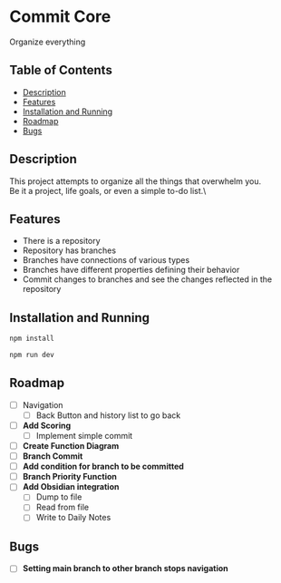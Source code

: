 # Commit Core

Organize everything

## Table of Contents

- [Description](#description)
- [Features](#features)
- [Installation and Running](#Installation-and-Running)
- [Roadmap](#roadmap)
- [Bugs](#bugs)

## Description

This project attempts to organize all the things that overwhelm you.\
Be it a project, life goals, or even a simple to-do list.\

## Features

- There is a repository
- Repository has branches
- Branches have connections of various types
- Branches have different properties defining their behavior
- Commit changes to branches and see the changes reflected in the repository

## Installation and Running

```bash
npm install
```

```bash
npm run dev
```

## Roadmap

- [ ] Navigation
	- [ ] Back Button and history list to go back
- [ ] **Add Scoring**
	- [ ] Implement simple commit
- [ ] **Create Function Diagram**
- [ ] **Branch Commit**
- [ ] **Add condition for branch to be committed**
- [ ] **Branch Priority Function**
- [ ] **Add Obsidian integration**
	- [ ] Dump to file
	- [ ] Read from file
	- [ ] Write to Daily Notes

## Bugs

- [ ] **Setting main branch to other branch stops navigation**


